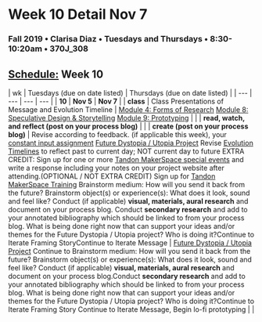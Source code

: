 # Week 10 Detail Nov 7

### Fall 2019 • Clarisa Diaz • Tuesdays and Thursdays • 8:30-10:20am • 370J_308

## [Schedule:](./) Week 10

| wk | Tuesdays \(due on date listed\) | Thursdays \(due on date listed\) |
| --- | --- | --- | --- |
| **10** | **Nov 5** | **Nov 7** |
| **class** | Class Presentations of Message and Evolution Timeline | [Module 4: Forms of Research](http://teaching.polishedsolid.com/ip/mod4/content/index.html) [Module 8: Speculative Design & Storytelling](http://teaching.polishedsolid.com/ip/mod8/content/index.html) [Module 9: Prototyping](http://teaching.polishedsolid.com/ip/mod9/content/index.html) |  |
| **read, watch, and reflect \(post on your process blog\)** |  |
| **create \(post on your process blog\)** | Revise according to feedback.  \(if applicable this week\), your [constant input assignment](constant-input-or-output.md)   [Future Dystopia / Utopia Project](.future-dystopia-utopia-project.md) Revise [Evolution Timelines](evolution-timeline.md) to reflect past to current day; NOT current day to future EXTRA CREDIT: Sign up for one or more [Tandon MakerSpace special events](http://engineering.nyu.edu/life/student-resources/makerspace) and write a response including your notes on your project website after attending.\(OPTIONAL / NOT EXTRA CREDIT\) Sign up for [Tandon MakerSpace Training](https://wp.nyu.edu/makerspace/training-calendar) Brainstorm medium: How will you send it back from the future? Brainstorm object\(s\) or experience\(s\): What does it look, sound and feel like? Conduct \(if applicable\) **visual, materials, aural research** and document on your process blog. Conduct **secondary research** and add to your annotated bibliography which should be linked to from your process blog.  What is being done right now that can support your ideas and/or themes for the Future Dystopia / Utopia project? Who is doing it?Continue to Iterate Framing StoryContinue to Iterate Message | [Future Dystopia / Utopia Project](future-dystopia-utopia-project.md) Continue to Brainstorm medium: How will you send it back from the future? Brainstorm object\(s\) or experience\(s\): What does it look, sound and feel like? Conduct \(if applicable\) **visual, materials, aural research** and document on your process blog.Conduct **secondary research** and add to your annotated bibliography which should be linked to from your process blog. What is being done right now that can support your ideas and/or themes for the Future Dystopia / Utopia project? Who is doing it?Continue to Iterate Framing Story Continue to Iterate Message, Begin lo-fi prototyping |  | 

